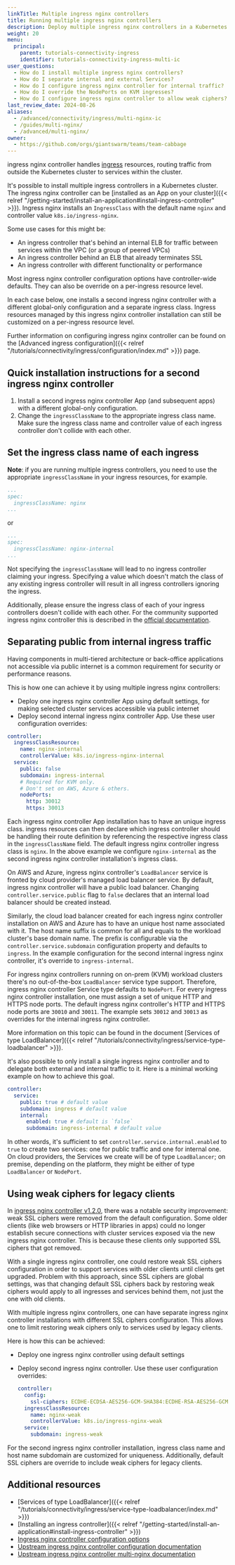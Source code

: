 ```yaml
---
linkTitle: Multiple ingress nginx controllers
title: Running multiple ingress nginx controllers
description: Deploy multiple ingress nginx controllers in a Kubernetes cluster to separate different ingress traffic classes.
weight: 20
menu:
  principal:
    parent: tutorials-connectivity-ingress
    identifier: tutorials-connectivity-ingress-multi-ic
user_questions:
  - How do I install multiple ingress nginx controllers?
  - How do I separate internal and external Services?
  - How do I configure ingress nginx controller for internal traffic?
  - How do I override the NodePorts on KVM ingresses?
  - How do I configure ingress nginx controller to allow weak ciphers?
last_review_date: 2024-08-26
aliases:
  - /advanced/connectivity/ingress/multi-nginx-ic
  - /guides/multi-nginx/
  - /advanced/multi-nginx/
owner:
  - https://github.com/orgs/giantswarm/teams/team-cabbage
---
```


ingress nginx controller handles [ingress](https://kubernetes.io/docs/concepts/services-networking/ingress/) resources, routing traffic from outside the Kubernetes cluster to services within the cluster.

It's possible to install multiple ingress controllers in a Kubernetes cluster. The ingress nginx controller can be [installed as an App on your cluster]({{< relref "/getting-started/install-an-application#install-ingress-controller" >}}). Ingress nginx installs an `IngressClass` with the default name `nginx` and controller value `k8s.io/ingress-nginx`.

Some use cases for this might be:

- An ingress controller that's behind an internal ELB for traffic between services within the VPC (or a group of peered VPCs)
- An ingress controller behind an ELB that already terminates SSL
- An ingress controller with different functionality or performance

Most ingress nginx controller configuration options have controller-wide defaults. They can also be override on a per-ingress resource level.

In each case below, one installs a second ingress nginx controller with a different global-only configuration and a separate ingress class. Ingress resources managed by this ingress nginx controller installation can still be customized on a per-ingress resource level.

Further information on configuring ingress nginx controller can be found on the [Advanced ingress configuration]({{< relref "/tutorials/connectivity/ingress/configuration/index.md" >}}) page.

## Quick installation instructions for a second ingress nginx controller

1. Install a second ingress nginx controller App (and subsequent apps) with a different global-only configuration.
2. Change the `ingressClassName` to the appropriate ingress class name. Make sure the ingress class name and controller value of each ingress controller don't collide with each other.

## Set the ingress class name of each ingress

__Note__: if you are running multiple ingress controllers, you need to use the appropriate `ingressClassName` in your ingress resources, for example.

```yaml
...
spec:
  ingressClassName: nginx
...
```

or

```yaml
...
spec:
  ingressClassName: nginx-internal
...
```

Not specifying the `ingressClassName` will lead to no ingress controller claiming your ingress. Specifying a value which doesn't match the class of any existing ingress controller will result in all ingress controllers ignoring the ingress.

Additionally, please ensure the ingress class of each of your ingress controllers doesn't collide with each other. For the community supported ingress nginx controller this is described in the [official documentation](https://kubernetes.github.io/ingress-nginx/user-guide/multiple-ingress/).

## Separating public from internal ingress traffic

Having components in multi-tiered architecture or back-office applications not accessible via public internet is a common requirement for security or performance reasons.

This is how one can achieve it by using multiple ingress nginx controllers:

- Deploy one ingress nginx controller App using default settings, for making selected cluster services accessible via public internet
- Deploy second internal ingress nginx controller App. Use these user configuration overrides:

```yaml
controller:
  ingressClassResource:
    name: nginx-internal
    controllerValue: k8s.io/ingress-nginx-internal
  service:
    public: false
    subdomain: ingress-internal
    # Required for KVM only.
    # Don't set on AWS, Azure & others.
    nodePorts:
      http: 30012
      https: 30013
```

Each ingress nginx controller App installation has to have an unique ingress class. ingress resources can then declare which ingress controller should be handling their route definition by referencing the respective ingress class in the `ingressClassName` field. The default ingress nginx controller ingress class is `nginx`. In the above example we configure `nginx-internal` as the second ingress nginx controller installation's ingress class.

On AWS and Azure, ingress nginx controller's `LoadBalancer` service is fronted by cloud provider's managed load balancer service. By default, ingress nginx controller will have a public load balancer. Changing `controller.service.public` flag to `false` declares that an internal load balancer should be created instead.

Similarly, the cloud load balancer created for each ingress nginx controller installation on AWS and Azure has to have an unique host name associated with it. The host name suffix is common for all and equals to the workload cluster's base domain name. The prefix is configurable via the `controller.service.subdomain` configuration property and defaults to `ingress`. In the example configuration for the second internal ingress nginx controller, it's override to `ingress-internal`.

For ingress nginx controllers running on on-prem (KVM) workload clusters there's no out-of-the-box `LoadBalancer` service type support. Therefore, ingress nginx controller Service type defaults to `NodePort`. For every ingress nginx controller installation, one must assign a set of unique HTTP and HTTPS node ports. The default ingress nginx controller's HTTP and HTTPS node ports are `30010` and `30011`. The example sets `30012` and `30013` as overrides for the internal ingress nginx controller.

More information on this topic can be found in the document [Services of type LoadBalancer]({{< relref "/tutorials/connectivity/ingress/service-type-loadbalancer" >}}).

It's also possible to only install a single ingress nginx controller and to delegate both external and internal traffic to it. Here is a minimal working example on how to achieve this goal.

```yaml
controller:
  service:
    public: true # default value
    subdomain: ingress # default value
    internal:
      enabled: true # default is `false`
      subdomain: ingress-internal # default value
```

In other words, it's sufficient to set `controller.service.internal.enabled` to `true` to create two services: one for public traffic and one for internal one. On cloud providers, the Services we create will be of type `LoadBalancer`; on premise, depending on the platform, they might be either of type `LoadBalancer` or `NodePort`.

## Using weak ciphers for legacy clients

In [ingress nginx controller v1.2.0](https://github.com/giantswarm/ingress-nginx-app/blob/main/CHANGELOG.md#120-2020-01-21), there was a notable security improvement: weak SSL ciphers were removed from the default configuration. Some older clients (like web browsers or HTTP libraries in apps) could no longer establish secure connections with cluster services exposed via the new ingress nginx controller. This is because these clients only supported SSL ciphers that got removed.

With a single ingress nginx controller, one could restore weak SSL ciphers configuration in order to support services with older clients until clients get upgraded. Problem with this approach, since SSL ciphers are global settings, was that changing default SSL ciphers back by restoring weak ciphers would apply to all ingresses and services behind them, not just the one with old clients.

With multiple ingress nginx controllers, one can have separate ingress nginx controller installations with different SSL ciphers configuration. This allows one to limit restoring weak ciphers only to services used by legacy clients.

Here is how this can be achieved:

- Deploy one ingress nginx controller using default settings
- Deploy second ingress nginx controller. Use these user configuration overrides:

  ```yaml
  controller:
    config:
      ssl-ciphers: ECDHE-ECDSA-AES256-GCM-SHA384:ECDHE-RSA-AES256-GCM-SHA384:ECDHE-ECDSA-CHACHA20-POLY1305:ECDHE-RSA-CHACHA20-POLY1305:ECDHE-ECDSA-AES128-GCM-SHA256:ECDHE-RSA-AES128-GCM-SHA256:ECDHE-ECDSA-AES256-SHA384:ECDHE-RSA-AES256-SHA384:ECDHE-ECDSA-AES128-SHA256:ECDHE-RSA-AES128-SHA256
    ingressClassResource:
      name: nginx-weak
      controllerValue: k8s.io/ingress-nginx-weak
    service:
      subdomain: ingress-weak
  ```

For the second ingress nginx controller installation, ingress class name and host name subdomain are customized for uniqueness. Additionally, default SSL ciphers are override to include weak ciphers for legacy clients.

## Additional resources

- [Services of type LoadBalancer]({{< relref "/tutorials/connectivity/ingress/service-type-loadbalancer/index.md" >}})
- [Installing an ingress controller]({{< relref "/getting-started/install-an-application#install-ingress-controller" >}})
- [Ingress nginx controller configuration options](https://github.com/giantswarm/ingress-nginx-app/blob/main/helm/ingress-nginx/values.yaml)
- [Upstream ingress nginx controller configuration documentation](https://kubernetes.github.io/ingress-nginx/user-guide/nginx-configuration/)
- [Upstream ingress nginx controller multi-nginx documentation](https://kubernetes.github.io/ingress-nginx/user-guide/multiple-ingress/)
